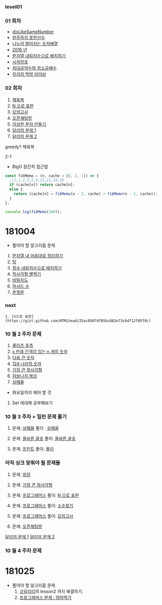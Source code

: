 ### level01

### 01 회차

- [disLikeSameNumber](https://gist.github.com/amorfati0310/a05df31668bc3b26a284ffc8119f1be8)
- [완주하지 못한선수](https://gist.github.com/amorfati0310/0c2cc0e2131f683845fb56c1f4c12c62)
- [나누어 떨어지는 숫자배열](https://gist.github.com/amorfati0310/8e66e0e15316bbd2e1940474defc2b49)
- [2016 년](https://gist.github.com/amorfati0310/4028a345889e1ec2668f783219f2b896)
- [문자열 내림차순으로 배치하기](https://gist.github.com/amorfati0310/829c68dc2b6b12685f35bc2058133f52)
- [시저암호](https://gist.github.com/amorfati0310/e27f175658cec604434d241bef2d4eb2)
- [최대공약수와 최소공배수](https://gist.github.com/amorfati0310/54391c3cffcad3fc1ce7066cb2858854)
- [무지의 먹방 라이브](https://gist.github.com/amorfati0310/badadc9aeabbcdcf4c4bb95b90cd15fd)

### 02 회차

1. [체육복](https://gist.github.com/amorfati0310/0bce89f8a71f0fe9699fe07c11bf8efd)
1. [N 으로 표현](https://programmers.co.kr/learn/courses/30/lessons/42895?language=javascript)
1. [모의고사](https://programmers.co.kr/learn/courses/30/lessons/42840?language=javascript)
1. [오픈채팅방](https://programmers.co.kr/learn/courses/30/lessons/42888?language=javascript)
1. [이상한 문자 만들기](https://programmers.co.kr/learn/courses/30/lessons/12930?language=javascript)
1. [달리의 문제 1](https://repl.it/@bgando/stack-prompt)
1. [달리의 문제 2](https://repl.it/@bgando/queue-prompt)

greedy?
체육복

2-1

- BigO 점진적 접근법

```js
const fibMemo = (n, cache = [0, 1, 1]) => {
  //1,1,2,3,5,8,13,21,34,55
  if (cache[n]) return cache[n];
  else {
    return (cache[n] = fibMemo(n - 2, cache) + fibMemo(n - 1, cache));
  }
};

console.log(fibMemo(100));
```

# 181004

- 풀어야 할 알고리즘 문제

1. [문자열 내 마음대로 정리하기](https://gist.github.com/amorfati0310/8716a9a88c513ff6519d9a6d517ba8c2)
1. [탑](https://gist.github.com/amorfati0310/c5f96e3d81d6e9f2081364b41b7650f8)
1. [정수 내림차순으로 배치하기](https://gist.github.com/amorfati0310/49f20c73fd8b66cbf215ffbb4b09d6fb)
1. [직사각형 별찍기](https://gist.github.com/amorfati0310/ed201cd4c63f42a2ba1e1212b35d5966)
1. [비밀지도](https://gist.github.com/amorfati0310/77f98004a693310b4d5a73dcefa59b14)
1. [하샤드 수](https://gist.github.com/amorfati0310/10f9f3e1964df05552be6cb719826643)
1. [폰켓몬](https://gist.github.com/amorfati0310/94b34f7cdc267751b8bc101b03f180b8)

### next

    1. [n으로 표현](https://gist.github.com/HTMLhead/25ac0507df85bc082e73c6df12f85f0c)

### 10 월 2 주차 문제

1. [콜라츠 추측](https://gist.github.com/amorfati0310/58193aa3cf57675c074912a6a3946692)
1. [x 만큼 간격이 있는 n 개의 숫자](https://gist.github.com/amorfati0310/19a48ea971c3785379ddf5319c256963)
1. [다음 큰 숫자](https://gist.github.com/amorfati0310/c12d34789e6eca6bd707559a6c9074f0)
1. [124 나라의 숫자](https://gist.github.com/amorfati0310/156e7cb3cceacd5121869a699c8bd947)
1. [가장 큰 정사각형](https://programmers.co.kr/learn/courses/30/lessons/12905?language=javascript)
1. [피보나치 복습](https://gist.github.com/amorfati0310/4bb8749481b2eb597ea80901c49e2dcd)
1. [실패율](https://gist.github.com/amorfati0310/7f1bcb52e42ca3a021ed76d00bc4f707)

- 화요일까지 해야 할 것

1. Set 에대해 공부해보기

### 10 월 3 주차 + 밀린 문제 풀기

1. 문제: [실패율](https://programmers.co.kr/learn/courses/30/lessons/42889?language=javascript) 풀이 : [실패율](https://gist.github.com/amorfati0310/ce56dcb28f54fe0fee4d5d1a08daa83d)

1. 문제: [올바른 괄호](https://programmers.co.kr/learn/courses/30/lessons/12909?language=javascript) 풀이: [올바른 괄호](https://gist.github.com/amorfati0310/e5c4909e6cca454accea80d9af809221)

1. 문제: [프린트](https://programmers.co.kr/learn/courses/30/lessons/42587?language=javascript)
   풀이: [풀이](https://gist.github.com/amorfati0310/ce56dcb28f54fe0fee4d5d1a08daa83d)

### 아직 싱크 맞춰야 될 문제들

1. 문제: [위장](https://programmers.co.kr/learn/courses/30/lessons/42578?language=javascript)

1. 문제: [가장 큰 정사각형](https://programmers.co.kr/learn/courses/30/lessons/12905?language=javascript)

3) 문제: [프로그래머스](https://programmers.co.kr/learn/courses/30/lessons/42895?language=javascript)
   풀이: [N 으로 표현]()

4) 문제: [프로그래머스](https://programmers.co.kr/learn/courses/30/lessons/12921?language=javascript)
   풀이: [소수찾기]()

5) 문제: [프로그래머스](https://programmers.co.kr/learn/courses/30/lessons/42840?language=javascript)
   풀이: [모의고사]()

6) 문제: [오픈채팅방](https://programmers.co.kr/learn/courses/30/lessons/42888?language=javascript)

[달리의 문제 1](https://repl.it/@bgando/stack-prompt)
[달리의 문제 2](https://repl.it/@bgando/queue-prompt)

### 10 월 4 주차 문제

# 181025

- 풀어야 할 알고리즘 문제
  1. [코딜리티](https://app.codility.com/programmers/custom_challenge/krypton2018/)의 lesson2 까지 해결하기.
  1. [프로그래머스 문제 : 땅따먹기](https://programmers.co.kr/learn/courses/30/lessons/12913)
